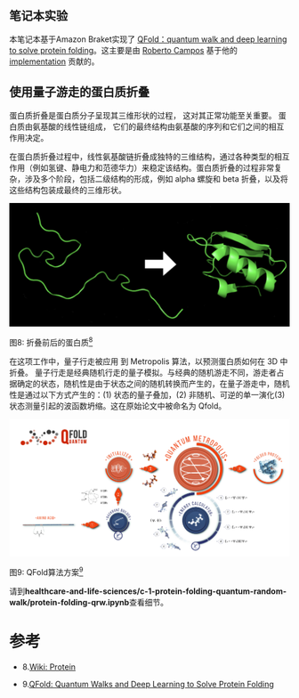 ## 笔记本实验

本笔记本基于Amazon Braket实现了
[QFold：quantum walk and deep learning to solve protein folding](https://iopscience.iop.org/article/10.1088/2058-9565/ac4f2f)。这主要是由 [Roberto Campos](https://github.com/roberCO) 基于他的 [implementation](https://iopscience.iop.org/article/10.1088/2058-9565/ac4f2f) 贡献的。

## 使用量子游走的蛋白质折叠

蛋白质折叠是蛋白质分子呈现其三维形状的过程，
这对其正常功能至关重要。
蛋白质由氨基酸的线性链组成，
它们的最终结构由氨基酸的序列和它们之间的相互作用决定。

在蛋白质折叠过程中，线性氨基酸链折叠成独特的三维结构，通过各种类型的相互作用（例如氢键、静电力和范德华力）来稳定该结构。蛋白质折叠的过程非常复杂，涉及多个阶段，包括二级结构的形成，例如 alpha 螺旋和 beta 折叠，以及将这些结构包装成最终的三维形状。

![Protein](../../images/protein-folding.png)

图8: 折叠前后的蛋白质[<sup>8</sup>](#wiki-protein)

在这项工作中，量子行走被应用
到 Metropolis 算法，以预测蛋白质如何在 3D 中折叠。
量子行走是经典随机行走的量子模拟。与经典的随机游走不同，游走者占据确定的状态，随机性是由于状态之间的随机转换而产生的，在量子游走中，随机性是通过以下方式产生的：(1) 状态的量子叠加，(2) 非随机、可逆的单一演化(3) 状态测量引起的波函数坍缩。这在原始论文中被命名为 Qfold。

![Qfold](../../images/qfold.png)

图9: QFold算法方案[<sup>9</sup>](#qfold)

请到**healthcare-and-life-sciences/c-1-protein-folding-quantum-random-walk/protein-folding-qrw.ipynb**查看细节。

# 参考
<div id='wiki-protein'></div>

- 8.[Wiki: Protein](https://en.wikipedia.org/wiki/Protein_folding)

- 9.[QFold: Quantum Walks and Deep Learning to Solve Protein Folding](https://iopscience.iop.org/article/10.1088/2058-9565/ac4f2f)